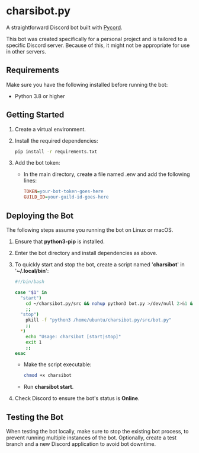 # charsibot.py

A straightforward Discord bot built with [Pycord](https://pycord.dev/).

This bot was created specifically for a personal project and is tailored to a specific Discord server. Because of this, it might not be appropriate for use in other servers.

## Requirements

Make sure you have the following installed before running the bot:

- Python 3.8 or higher

## Getting Started

1. Create a virtual environment.

2. Install the required dependencies:

    ```bash
    pip install -r requirements.txt
    ```

3. Add the bot token:

    - In the main directory, create a file named .env and add the following lines:

        ```ini
        TOKEN=your-bot-token-goes-here
        GUILD_ID=your-guild-id-goes-here
        ```

## Deploying the Bot

The following steps assume you running the bot on Linux or macOS.

1. Ensure that **python3-pip** is installed.

2. Enter the bot directory and install dependencies as above.

3. To quickly start and stop the bot, create a script named '**charsibot**' in '**~/.local/bin**':

    ```bash
    #!/bin/bash
    
    case "$1" in
      "start")
        cd ~/charsibot.py/src && nohup python3 bot.py >/dev/null 2>&1 &
        ;;
      "stop")
        pkill -f "python3 /home/ubuntu/charsibot.py/src/bot.py"
        ;;
      *)
        echo "Usage: charsibot [start|stop]"
        exit 1
        ;;
    esac
    
    ```

    - Make the script executable:

        ```bash
        chmod +x charsibot
        ```

    - Run **charsibot start**.

4. Check Discord to ensure the bot's status is **Online**.

## Testing the Bot

When testing the bot locally, make sure to stop the existing bot process, to prevent running multiple instances of the bot.
Optionally, create a test branch and a new Discord application to avoid bot downtime.
